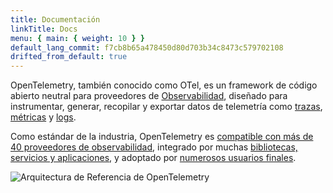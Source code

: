 ```yaml
---
title: Documentación
linkTitle: Docs
menu: { main: { weight: 10 } }
default_lang_commit: f7cb8b65a478450d80d703b34c8473c579702108
drifted_from_default: true
---
```


OpenTelemetry, también conocido como OTel, es un framework de código abierto
neutral para proveedores de
[Observabilidad](concepts/observability-primer/#what-is-observability), diseñado
para instrumentar, generar, recopilar y exportar datos de telemetría como
[trazas](concepts/signals/traces/), [métricas](concepts/signals/metrics/) y
[logs](concepts/signals/logs/).

Como estándar de la industria, OpenTelemetry es
[compatible con más de 40 proveedores de observabilidad](/ecosystem/vendors/),
integrado por muchas
[bibliotecas, servicios y aplicaciones](/ecosystem/integrations/), y adoptado
por [numerosos usuarios finales](/ecosystem/adopters/).

![Arquitectura de Referencia de OpenTelemetry](/img/otel-diagram.svg)
